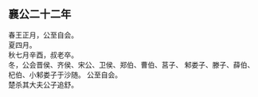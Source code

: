 ## 襄公二十二年
春王正月，公至自会。  
夏四月。  
秋七月辛酉，叔老卒。  
冬，公会晋侯、齐侯、宋公、卫侯、郑伯、曹伯、莒子、
邾娄子、滕子、薛伯、杞伯、小邾娄子于沙随。 公至自会。  
楚杀其大夫公子追舒。  

